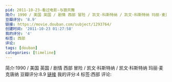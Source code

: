 ```yaml
---
pid: 2011-10-23-看过电影-与狼共舞
简介: 1990 / 美国 英国 / 剧情 西部 冒险 / 凯文·科斯特纳 / 凯文·科斯特纳 玛丽·麦克唐纳
豆瓣评分: '8.9'
链接: https://movie.douban.com/subject/1293764/
创建时间: '2011-10-23 01:27:58'
我的评分: '4'
标签: 西部
评论:
tags: [douban]
categories: [timeline]
---
```

简介:1990 / 美国 英国 / 剧情 西部 冒险 / 凯文·科斯特纳 / 凯文·科斯特纳 玛丽·麦克唐纳
豆瓣评分:8.9
[链接](https://movie.douban.com/subject/1293764/)
我的评分:4
标签:西部
评论:
